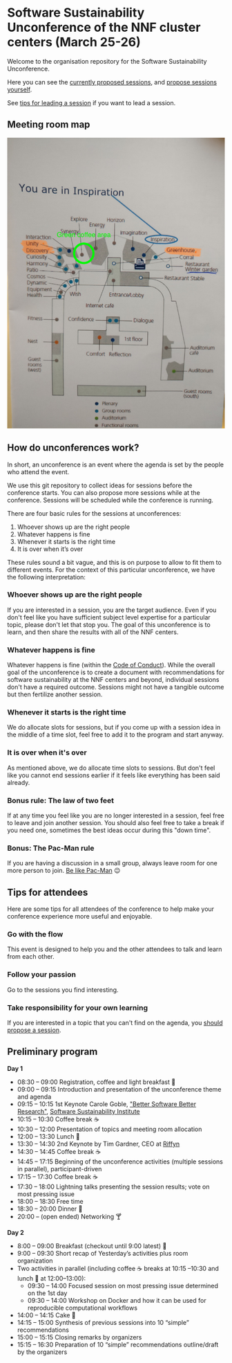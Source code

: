 # Software Sustainability Unconference of the NNF cluster centers (March 25-26)

Welcome to the organisation repository for the Software Sustainability
Unconference.

Here you can see the [currently proposed sessions](https://github.com/nnf-cbn/2019-unconference/issues),
and [propose sessions yourself](https://github.com/nnf-cbn/2019-unconference/issues/new/choose).

See [tips for leading a session](session_leading_tips.md) if you want to lead a session.

## Meeting room map

![Favrholm map](map.jpg)

## How do unconferences work?

In short, an unconference is an event where the agenda is set by the people who
attend the event.

We use this git repository to collect ideas for sessions before the conference
starts. You can also propose more sessions while at the conference.
Sessions will be scheduled while the conference is running.

There are four basic rules for the sessions at unconferences:

1. Whoever shows up are the right people
2. Whatever happens is fine
3. Whenever it starts is the right time
4. It is over when it’s over

These rules sound a bit vague, and this is on purpose to allow to fit them to
different events. For the context of this particular unconference, we have the
following interpretation:

### Whoever shows up are the right people

If you are interested in a session, you are the target audience. Even if you
don't feel like you have sufficient subject level expertise for a particular
topic, please don't let that stop you. The goal of this unconference is to
learn, and then share the results with all of the NNF centers.

### Whatever happens is fine

Whatever happens is fine (within the [Code of Conduct](CODE-OF-CONDUCT.md)).
While the overall goal of the unconference is to create a document with
recommendations for software sustainability at the NNF centers and beyond,
individual sessions don't have a required outcome. Sessions might not have
a tangible outcome but then fertilize another session.

### Whenever it starts is the right time

We do allocate slots for sessions, but if you come up with a session idea
in the middle of a time slot, feel free to add it to the program and start
anyway.

### It is over when it's over

As mentioned above, we do allocate time slots to sessions. But don't feel like
you cannot end sessions earlier if it feels like everything has been said already.

### Bonus rule: The law of two feet

If at any time you feel like you are no longer interested in a session, feel
free to leave and join another session. You should also feel free to take a
break if you need one, sometimes the best ideas occur during this "down time".

### Bonus: The Pac-Man rule

If you are having a discussion in a small group, always leave room for one more person to join. [Be like Pac-Man](https://www.ericholscher.com/blog/2017/aug/2/pacman-rule-conferences/) :wink:

## Tips for attendees

Here are some tips for all attendees of the conference to help make your
conference experience more useful and enjoyable.

### Go with the flow

This event is designed to help you and the other attendees to talk and
learn from each other.

### Follow your passion

Go to the sessions you find interesting.

### Take responsibility for your own learning

If you are interested in a topic that you can't find on the agenda,
you [should propose a session](https://github.com/nnf-cbn/2019-unconference/issues/new/choose).

## Preliminary program

__**Day 1**__

- 08:30 – 09:00 Registration, coffee and light breakfast 🥐
- 09:00 – 09:15 Introduction and presentation of the unconference theme and agenda
- 09:15 – 10:15 1st Keynote Carole Goble, ["Better Software Better Research"](https://www.slideshare.net/carolegoble/better-software-better-research), [Software Sustainability Institute](https://www.software.ac.uk/)
- 10:15 – 10:30 Coffee break ☕
- 10:30 – 12:00 Presentation of topics and meeting room allocation
- 12:00 – 13:30 Lunch 🥙
- 13:30 – 14:30 2nd Keynote by Tim Gardner, CEO at [Riffyn](https://riffyn.com)
- 14:30 – 14:45 Coffee break ☕
- 14:45 – 17:15 Beginning of the unconference activities (multiple sessions in parallel), participant-driven 
- 17:15 – 17:30 Coffee break ☕
- 17:30 – 18:00 Lightning talks presenting the session results; vote on most pressing issue
- 18:00 – 18:30 Free time
- 18:30 – 20:00 Dinner 🍝
- 20:00 – (open ended) Networking 🍸

__**Day 2**__

- 8:00 – 09:00 Breakfast (checkout until 9:00 latest) 🥐
- 9:00 – 09:30 Short recap of Yesterday’s activities plus room organization
- Two activities in parallel (including coffee ☕ breaks at 10:15 –10:30 and lunch 🥙 at 12:00–13:00):
  * 09:30 – 14:00 Focused session on most pressing issue determined on the 1st day
  * 09:30 – 14:00 Workshop on Docker and how it can be used for reproducible computational workflows
- 14:00 – 14:15 Cake 🍰
- 14:15 – 15:00 Synthesis of previous sessions into 10 “simple” recommendations
- 15:00 – 15:15 Closing remarks by organizers
- 15:15 – 16:30 Preparation of 10 “simple” recommendations outline/draft by the organizers
